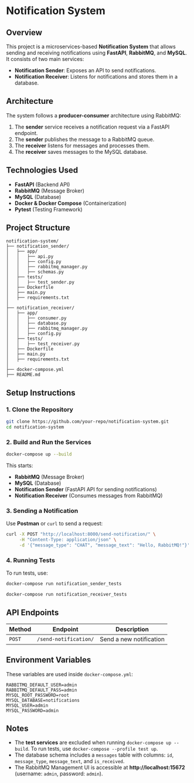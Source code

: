 # Notification System

## Overview
This project is a microservices-based **Notification System** that allows sending and receiving notifications using **FastAPI**, **RabbitMQ**, and **MySQL**. It consists of two main services:
- **Notification Sender**: Exposes an API to send notifications.
- **Notification Receiver**: Listens for notifications and stores them in a database.

## Architecture
The system follows a **producer-consumer** architecture using RabbitMQ:
1. The **sender** service receives a notification request via a FastAPI endpoint.
2. The **sender** publishes the message to a RabbitMQ queue.
3. The **receiver** listens for messages and processes them.
4. The **receiver** saves messages to the MySQL database.

## Technologies Used
- **FastAPI** (Backend API)
- **RabbitMQ** (Message Broker)
- **MySQL** (Database)
- **Docker & Docker Compose** (Containerization)
- **Pytest** (Testing Framework)

## Project Structure
```
notification-system/
├── notification_sender/
│   ├── app/
│   │   ├── api.py
│   │   ├── config.py
│   │   ├── rabbitmq_manager.py
│   │   ├── schemas.py
│   ├── tests/
│   │   ├── test_sender.py
│   ├── Dockerfile
│   ├── main.py
│   ├── requirements.txt
│
├── notification_receiver/
│   ├── app/
│   │   ├── consumer.py
│   │   ├── database.py
│   │   ├── rabbitmq_manager.py
│   │   ├── config.py
│   ├── tests/
│   │   ├── test_receiver.py
│   ├── Dockerfile
│   ├── main.py
│   ├── requirements.txt
│
├── docker-compose.yml
├── README.md
```

## Setup Instructions

### **1. Clone the Repository**
```bash
git clone https://github.com/your-repo/notification-system.git
cd notification-system
```

### **2. Build and Run the Services**
```bash
docker-compose up --build
```
This starts:
- **RabbitMQ** (Message Broker)
- **MySQL** (Database)
- **Notification Sender** (FastAPI API for sending notifications)
- **Notification Receiver** (Consumes messages from RabbitMQ)

### **3. Sending a Notification**
Use **Postman** or `curl` to send a request:
```bash
curl -X POST "http://localhost:8000/send-notification/" \
     -H "Content-Type: application/json" \
     -d '{"message_type": "CHAT", "message_text": "Hello, RabbitMQ!"}'
```

### **4. Running Tests**
To run tests, use:
```bash
docker-compose run notification_sender_tests
```
```bash
docker-compose run notification_receiver_tests
```

## API Endpoints
| Method | Endpoint | Description |
|--------|----------|-------------|
| `POST` | `/send-notification/` | Send a new notification |

## Environment Variables
These variables are used inside `docker-compose.yml`:
```env
RABBITMQ_DEFAULT_USER=admin
RABBITMQ_DEFAULT_PASS=admin
MYSQL_ROOT_PASSWORD=root
MYSQL_DATABASE=notifications
MYSQL_USER=admin
MYSQL_PASSWORD=admin
```

## Notes
- The **test services** are excluded when running `docker-compose up --build`. To run tests, use `docker-compose --profile test up`.
- The database schema includes a `messages` table with columns: `id`, `message_type`, `message_text`, and `is_received`.
- The RabbitMQ Management UI is accessible at **http://localhost:15672** (username: `admin`, password: `admin`).